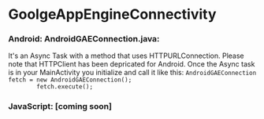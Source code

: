 # GoolgeAppEngineConnectivity

<h3>Android: AndroidGAEConnection.java:</h3>
It's an Async Task with a method that uses HTTPURLConnection. Please note that HTTPClient has been depricated for Android.
Once the Async task is in your MainActivity you initialize and call it like this:
<code>AndroidGAEConnection fetch = new AndroidGAEConnection();
        fetch.execute();</code>
        
<h3>JavaScript: [coming soon]</h3>
